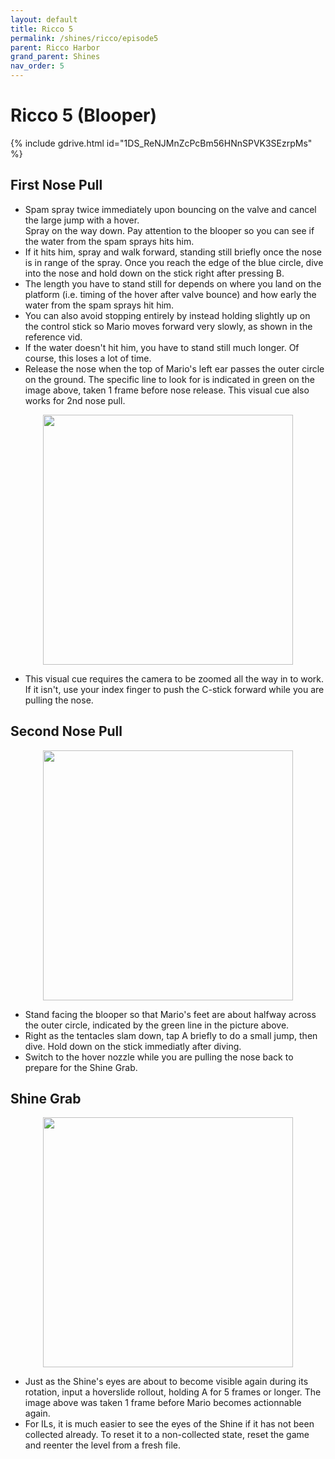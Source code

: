 ```yaml
---
layout: default
title: Ricco 5
permalink: /shines/ricco/episode5
parent: Ricco Harbor
grand_parent: Shines
nav_order: 5
---
```

# Ricco 5 (Blooper)

{% include gdrive.html id="1DS_ReNJMnZcPcBm56HNnSPVK3SEzrpMs" %}

## First Nose Pull
- Spam spray twice immediately upon bouncing on the valve and cancel the large jump with a hover.  
Spray on the way down. Pay attention to the blooper so you can see if the water from the spam sprays hits him.
- If it hits him, spray and walk forward, standing still briefly once the nose is in range of the spray. Once you reach the edge of the blue circle, dive into the nose and hold down on the stick right after pressing B.
- The length you have to stand still for depends on where you land on the platform (i.e. timing of the hover after valve bounce) and how early the water from the spam sprays hit him. 
- You can also avoid stopping entirely by instead holding slightly up on the control stick so Mario moves forward very slowly, as shown in the reference vid.
- If the water doesn't hit him, you have to stand still much longer. Of course, this loses a lot of time.
- Release the nose when the top of Mario's left ear passes the outer circle on the ground. The specific line to look for is indicated in green on the image above, taken 1 frame before nose release. This visual cue also works for 2nd nose pull.
 

<p align="center"><img src="https://i.imgur.com/wT6RMGH.png" width="400"></p>

 - This visual cue requires the camera to be zoomed all the way in to work. If it isn't, use your index finger to push the C-stick forward while you are pulling the nose.



## Second Nose Pull

<p align="center"><img src="https://i.imgur.com/6xFqmio.png" width="400"></p>

- Stand facing the blooper so that Mario's feet are about halfway across the outer circle, indicated by the green line in the picture above.
- Right as the tentacles slam down, tap A briefly to do a small jump, then dive. Hold down on the stick immediatly after diving.
-  Switch to the hover nozzle while you are pulling the nose back to prepare for the Shine Grab.


## Shine Grab

<p align="center"><img src="https://i.imgur.com/I9Wg2Gx.png" width="400"></p>

- Just as the Shine's eyes are about to become visible again during its rotation, input a hoverslide rollout, holding A for 5 frames or longer. The image above was taken 1 frame before Mario becomes actionnable again.
-  For ILs, it is much easier to see the eyes of the Shine if it has not been collected already. To reset it to a non-collected state, reset the game and reenter the level from a fresh file.
